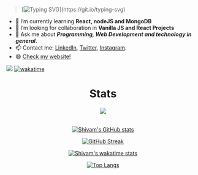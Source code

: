 > [![Typing SVG](https://readme-typing-svg.herokuapp.com?font='Comfortaa'&color=%23268F77&size=25&vCenter=true&height=30&lines=Hello+there+!;Welcome+to+my+profile+!)](https://git.io/typing-svg)

- 🌱 I’m currently learning <strong>React, nodeJS and MongoDB</strong>
- 🤝 I’m looking for collaboration in <strong>Vanilla JS and React Projects</strong>
- 💬 Ask me about <em><strong>Programming, Web Development and technology in general</em></strong>.
- 📫 Contact me: <a href="https://www.linkedin.com/in/sudoshivam/">LinkedIn</a>, <a href="https://twitter.com/sudoshivam">Twitter</a>, <a href="https://instagram.com/sudoshivam">Instagram</a>.
- 😄 <a href="https://sudoshivam.me/">Check my website!</a>

![](https://komarev.com/ghpvc/?username=sudoshivam&color=268F77&label=Profile+Views) [![wakatime](https://wakatime.com/badge/user/976e3897-1e63-463d-9d7f-a2c84c3383ba.svg)](https://wakatime.com/@976e3897-1e63-463d-9d7f-a2c84c3383ba)
 
 <div align="center">
 
 <h1>Stats</h1>
 
<!--  <img src="https://c.tenor.com/grhuEkbcNh8AAAAi/emoji-fast-typing.gif"> -->
###### <img src="https://64.media.tumblr.com/4c1305b98830868fc843e080f8de986c/b762112e0ae6dd9b-f3/s640x960/778ce4b9eb986da34fff5cb393a25463a1db413b.gif">
 
 
[![Shivam's GitHub stats](https://github-readme-stats.vercel.app/api?username=sudoshivam&count_private=true&show_icons=true&theme=gotham)](https://github.com/sudoshivam/github-readme-stats)

[![GitHub Streak](https://github-readme-streak-stats.herokuapp.com/?user=sudoshivam&theme=gotham)](https://git.io/streak-stats)

[![Shivam's wakatime stats](https://github-readme-stats.vercel.app/api/wakatime?username=sudoshivam&theme=gotham)](https://github.com/sudoshivam/github-readme-stats)

[![Top Langs](https://github-readme-stats.vercel.app/api/top-langs/?username=sudoshivam&langs_count=6&layout=compact&theme=gotham)](https://github.com/sudoshivam/github-readme-stats)

 </div>
